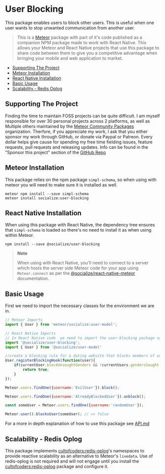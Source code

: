 # User Blocking

This package enables users to block other users. This is useful when one user wants to stop unwanted communication from another user.

>This is a [Meteor][meteor] package with part of it's code published as a companion NPM package made to work with React Native. This allows your Meteor and React Native projects that use this package to share code between them to give you a competitive advantage when bringing your mobile and web application to market.

<!-- TOC depthFrom:1 depthTo:6 withLinks:1 updateOnSave:1 orderedList:0 -->
- [Supporting The Project](#supporting-the-project)
- [Meteor Installation](#meteor-installation)
- [React Native Installation](#react-native-installation)
- [Basic Usage](#basic-usage)
- [Scalability - Redis Oplog](#scalability---redis-oplog)
<!-- /TOC -->

## Supporting The Project

Finding the time to maintain FOSS projects can be quite difficult. I am myself responsible for over 30 personal projects across 2 platforms, as well as Multiple others maintained by the [Meteor Community Packages](https://github.com/meteor-community-packages) organization. Therfore, if you appreciate my work, I ask that you either sponsor my work through GitHub, or donate via Paypal or Patreon. Every dollar helps give cause for spending my free time fielding issues, feature requests, pull requests and releasing updates. Info can be found in the "Sponsor this project" section of the [GitHub Repo](https://github.com/copleykj/socialize-user-blocking)

## Meteor Installation

This package relies on the npm package `simpl-schema`, so when using with meteor you will need to make sure it is installed as well.

```shell
meteor npm install --save simpl-schema
meteor install socialize:user-blocking
```

## React Native Installation

When using this package with React Native, the dependency tree ensures that `simpl-schema` is loaded so there's no need to install it as when using within Meteor.

```shell
npm install --save @socialize/user-blocking
```

> **Note**
>
> When using with React Native, you'll need to connect to a server which hosts the server side Meteor code for your app using `Meteor.connect` as per the [@socialize/react-native-meteor](https://www.npmjs.com/package/@socialize/react-native-meteor#example-usage) documentation.

## Basic Usage

First we need to import the necessary classes for the environment we are in.

```javascript
// Meteor Imports
import { User } from 'meteor/socialize:user-model';
```

```javascript
// React Native Imports
// In React Native code  we need to import the user-blocking package so that it extends the user class
import '@socialize/user-blocking';
import { User } from '@socialize/user-model'
```

```javascript
//create a blocking rule for a dating website that blocks members of unwanted genders
User.registerBlockingHook(function(user){
    if(currentUser.blockUnsoughtGenders && !currentUsers.gendersSought.includes(user.gender) > 10){
        return true;
    }
});

Meteor.users.findOne({username:'EvilUser'}).block();

Meteor.users.findOne({username:'AlreadyBlockedUser'}).unblock();

const someUser = Meteor.users.findOne({username:'randomUser'});

Meteor.user().blocksUser(someUser); // => false
```

For a more in depth explanation of how to use this package see [API.md](api)

## Scalability - Redis Oplog

This package implements [cultofcoders:redis-oplog][redis-oplog]'s namespaces to provide reactive scalability as an alternative to Meteor's `livedata`. Use of redis-oplog is not required and will not engage until you install the [cultofcoders:redis-oplog][redis-oplog] package and configure it.

[redis-oplog]:https://github.com/cultofcoders/redis-oplog
[socialize]: https://atmospherejs.com/socialize
[meteor]: https://meteor.com
[api]: https://github.com/copleykj/socialize-user-blocking/blob/master/API.md
